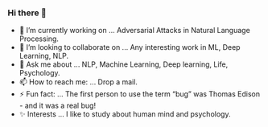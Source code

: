 ### Hi there 👋

- 🔭 I’m currently working on ... Adversarial Attacks in Natural Language Processing.
- 👯 I’m looking to collaborate on ... Any interesting work in ML, Deep Learning, NLP.
- 💬 Ask me about ... NLP, Machine Learning, Deep learning, Life, Psychology.
- 📫 How to reach me: ... Drop a mail.
- ⚡ Fun fact: ... The first person to use the term “bug” was Thomas Edison - and it was a real bug!
- ✨ Interests ... I like to study about human mind and psychology.

<!--
- 😄 Pronouns: ... 
- 🤔 I’m looking for help with ...
- 🌱 I’m currently learning ... 
-->
